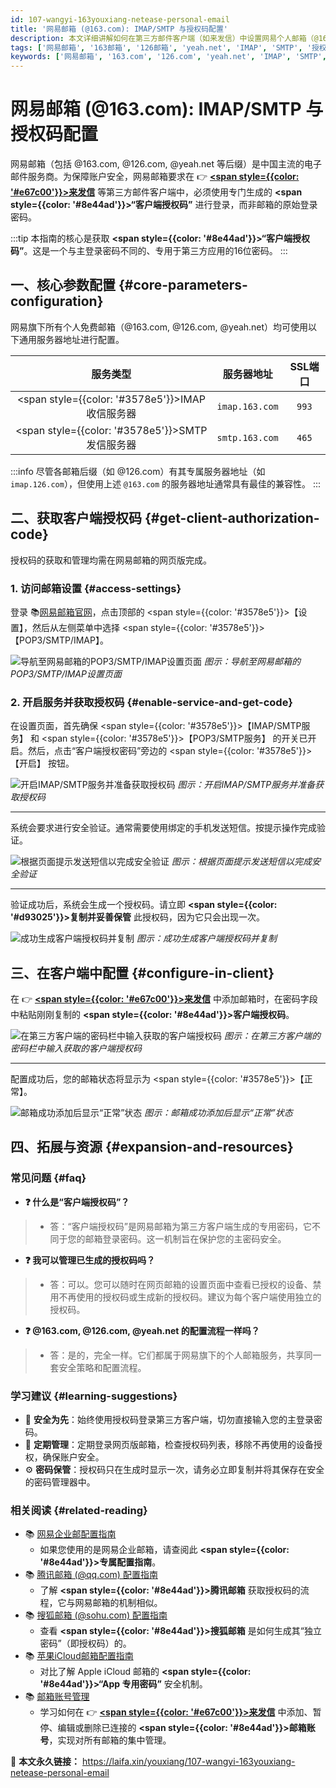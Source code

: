 ```yaml
---
id: 107-wangyi-163youxiang-netease-personal-email
title: '网易邮箱 (@163.com): IMAP/SMTP 与授权码配置'
description: 本文详细讲解如何在第三方邮件客户端（如来发信）中设置网易个人邮箱（@163.com, @126.com, @yeah.net），并指导您一步步开启IMAP/SMTP服务、通过安全验证生成并使用“客户端授权码”完成登录。
tags: ['网易邮箱', '163邮箱', '126邮箱', 'yeah.net', 'IMAP', 'SMTP', '授权码', '邮箱配置']
keywords: ['网易邮箱', '163.com', '126.com', 'yeah.net', 'IMAP', 'SMTP', '授权码', '客户端授权码', 'POP3', '客户端配置']
---
```


# 网易邮箱 (@163.com): IMAP/SMTP 与授权码配置

网易邮箱（包括 @163.com, @126.com, @yeah.net 等后缀）是中国主流的电子邮件服务商。为保障账户安全，网易邮箱要求在 👉 [**<span style={{color: '#e67c00'}}>来发信</span>**](https://laifaxin.com) 等第三方邮件客户端中，必须使用专门生成的 **<span style={{color: '#8e44ad'}}>“客户端授权码”</span>** 进行登录，而非邮箱的原始登录密码。

:::tip
本指南的核心是获取 **<span style={{color: '#8e44ad'}}>“客户端授权码”</span>**。这是一个与主登录密码不同的、专用于第三方应用的16位密码。
:::

## 一、核心参数配置 {#core-parameters-configuration}

网易旗下所有个人免费邮箱（@163.com, @126.com, @yeah.net）均可使用以下通用服务器地址进行配置。

| **服务类型** | **服务器地址** | **SSL端口** |
| :---: | :---: | :---: |
| <span style={{color: '#3578e5'}}>IMAP收信服务器</span> | `imap.163.com` | `993` |
| <span style={{color: '#3578e5'}}>SMTP发信服务器</span> | `smtp.163.com` | `465` |

:::info
尽管各邮箱后缀（如 @126.com）有其专属服务器地址（如 `imap.126.com`），但使用上述 `@163.com` 的服务器地址通常具有最佳的兼容性。
:::

## 二、获取客户端授权码 {#get-client-authorization-code}

授权码的获取和管理均需在网易邮箱的网页版完成。

### 1. 访问邮箱设置 {#access-settings}

登录 📚[网易邮箱官网](https://mail.163.com)，点击顶部的 <span style={{color: '#3578e5'}}>【设置】</span>，然后从左侧菜单中选择 <span style={{color: '#3578e5'}}>【POP3/SMTP/IMAP】</span>。

![导航至网易邮箱的POP3/SMTP/IMAP设置页面](https://cos.files.maozhishi.com/data/web/web-files/img/1721143815840.png)
_图示：导航至网易邮箱的POP3/SMTP/IMAP设置页面_

### 2. 开启服务并获取授权码 {#enable-service-and-get-code}

在设置页面，首先确保 <span style={{color: '#3578e5'}}>【IMAP/SMTP服务】</span> 和 <span style={{color: '#3578e5'}}>【POP3/SMTP服务】</span> 的开关已开启。然后，点击“客户端授权密码”旁边的 <span style={{color: '#3578e5'}}>【开启】</span> 按钮。

![开启IMAP/SMTP服务并准备获取授权码](https://cos.files.maozhishi.com/data/web/web-files/img/1721143815842.png)
_图示：开启IMAP/SMTP服务并准备获取授权码_

---

系统会要求进行安全验证。通常需要使用绑定的手机发送短信。按提示操作完成验证。

![根据页面提示发送短信以完成安全验证](https://cos.files.maozhishi.com/data/web/web-files/img/1721143815839.png)
_图示：根据页面提示发送短信以完成安全验证_

---

验证成功后，系统会生成一个授权码。请立即 **<span style={{color: '#d93025'}}>复制并妥善保管</span>** 此授权码，因为它只会出现一次。

![成功生成客户端授权码并复制](https://cos.files.maozhishi.com/data/web/web-files/img/1721143815841.png)
_图示：成功生成客户端授权码并复制_

## 三、在客户端中配置 {#configure-in-client}

在 👉 [**<span style={{color: '#e67c00'}}>来发信</span>**](https://laifaxin.com) 中添加邮箱时，在密码字段中粘贴刚刚复制的 **<span style={{color: '#8e44ad'}}>客户端授权码</span>**。

![在第三方客户端的密码栏中输入获取的客户端授权码](https://cos.files.maozhishi.com/data/web/web-files/img/1721143815848.png)
_图示：在第三方客户端的密码栏中输入获取的客户端授权码_

---

配置成功后，您的邮箱状态将显示为 <span style={{color: '#3578e5'}}>【正常】</span>。

![邮箱成功添加后显示“正常”状态](https://cos.files.maozhishi.com/data/web/web-files/img/1721143815837.png)
_图示：邮箱成功添加后显示“正常”状态_

## 四、拓展与资源 {#expansion-and-resources}

### 常见问题 {#faq}

- **❓ 什么是“客户端授权码”？**
> - 答：“客户端授权码”是网易邮箱为第三方客户端生成的专用密码，它不同于您的邮箱登录密码。这一机制旨在保护您的主密码安全。

- **❓ 我可以管理已生成的授权码吗？**
> - 答：可以。您可以随时在网页邮箱的设置页面中查看已授权的设备、禁用不再使用的授权码或生成新的授权码。建议为每个客户端使用独立的授权码。

- **❓ @163.com, @126.com, @yeah.net 的配置流程一样吗？**
> - 答：是的，完全一样。它们都属于网易旗下的个人邮箱服务，共享同一套安全策略和配置流程。

### 学习建议 {#learning-suggestions}

- 🎯 **安全为先**：始终使用授权码登录第三方客户端，切勿直接输入您的主登录密码。
- 📖 **定期管理**：定期登录网页版邮箱，检查授权码列表，移除不再使用的设备授权，确保账户安全。
- ⚙️ **密码保管**：授权码只在生成时显示一次，请务必立即复制并将其保存在安全的密码管理器中。

### 相关阅读 {#related-reading}

- 📚 [网易企业邮配置指南](./204-wangyi-qiyeyouxiang-netease-enterprise-mailbox)
  - 如果您使用的是网易企业邮箱，请查阅此 **<span style={{color: '#8e44ad'}}>专属配置指南</span>**。
- 📚 [腾讯邮箱 (@qq.com) 配置指南](./106-tengxun-qqyouxiang-tencent-personal-email)
  - 了解 **<span style={{color: '#8e44ad'}}>腾讯邮箱</span>** 获取授权码的流程，它与网易邮箱的机制相似。
- 📚 [搜狐邮箱 (@sohu.com) 配置指南](./105-souhu-sohuyouxiang-sohu-personal-email)
  - 查看 **<span style={{color: '#8e44ad'}}>搜狐邮箱</span>** 是如何生成其“独立密码”（即授权码）的。
- 📚 [苹果iCloud邮箱配置指南](./113-pingguo-icloudyouxiang-apple-personal-email)
  - 对比了解 Apple iCloud 邮箱的 **<span style={{color: '#8e44ad'}}>“App 专用密码”</span>** 安全机制。
- 📚 [邮箱账号管理](../zhinan/email-account)
  - 学习如何在 👉 [**<span style={{color: '#e67c00'}}>来发信</span>**](https://laifaxin.com) 中添加、暂停、编辑或删除已连接的 **<span style={{color: '#8e44ad'}}>邮箱账号</span>**，实现对所有邮箱的集中管理。

🔗 **本文永久链接：** https://laifa.xin/youxiang/107-wangyi-163youxiang-netease-personal-email

